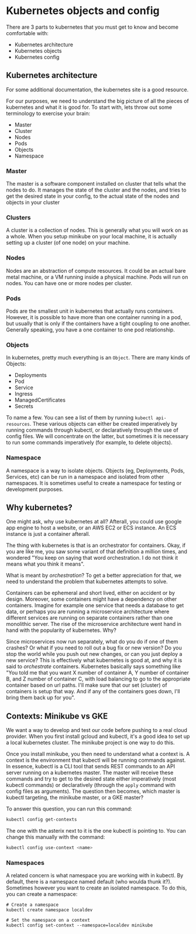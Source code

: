 # Kubernetes objects and config

There are 3 parts to kubernetes that you must get to know and become comfortable with:

- Kubernetes architecture
- Kubernetes objects
- Kubernetes config

## Kubernetes architecture

For some additional documentation, the kubernetes site is a good resource.

For our purposes, we need to understand the big picture of all the pieces of kubernetes and what it
is good for.  To start with, lets throw out some terminology to exercise your brain:

- Master
- Cluster
- Nodes
- Pods
- Objects
- Namespace

### Master

The master is a software component installed on cluster that tells what the nodes to do.  It manages
the state of the cluster and the nodes, and tries to get the desired state in your config, to the
actual state of the nodes and objects in your cluster

### Clusters

A cluster is a collection of nodes.  This is generally what you will work on as a whole.  When you
setup minikube on your local machine, it is actually setting up a cluster (of one node) on your
machine.

### Nodes

Nodes are an abstraction of compute resources.  It could be an actual bare metal machine, or a VM
running inside a physical machine.  Pods will run on nodes.  You can have one or more nodes per
cluster.

### Pods

Pods are the smallest unit in kubernetes that actually runs containers.  However, it is possible to
have more than one container running in a pod, but usually that is only if the containers have a
tight coupling to one another.  Generally speaking, you have a one container to one pod
relationship.

### Objects

In kubernetes, pretty much everything is an `Object`.  There are many kinds of Objects:

- Deployments
- Pod
- Service
- Ingress
- ManagedCertificates
- Secrets

To name a few.  You can see a list of them by running `kubectl api-resources`.  These various
objects can either be created imperatively by running commands through kubectl, or declaratively
through the use of config files.  We will concentrate on the latter, but sometimes it is necessary
to run some commands imperatively (for example, to delete objects).

### Namespace

A namespace is a way to isolate objects.  Objects (eg, Deployments, Pods, Services, etc) can be run
in a namespace and isolated from other namespaces.  It is sometimes useful to create a namespace for
testing or development purposes.

## Why kubernetes?

One might ask, why use kubernetes at all?  Afterall, you could use google app engine to host a
website, or an AWS EC2 or ECS instance.  An ECS instance is just a container afterall.

The thing with kubernetes is that is an orchestrator for containers.  Okay, if you are like me, you
saw some variant of that definition a million times, and wondered "You keep on saying that word
orchestration.  I do not think it means what you think it means".

What is meant by _orchestration_?  To get a better appreciation for that, we need to understand the
problem that kubernetes attempts to solve.

Containers can be ephemeral and short lived, either on accident or by design.  Moreover, some
containers might have a dependency on other containers.  Imagine for example one service that needs
a database to get data, or perhaps you are running a microservice architecture where different
services are running on separate containers rather than one monolithic server.  The rise of the
microservice architecture went hand in hand with the popularity of kubernetes.  Why?

Since microservices now run separately, what do you do if one of them crashes?  Or what if you need
to roll out a bug fix or new version?  Do you stop the world while you push out new changes, or can
you just deploy a new service?  This is effectively what kubernetes is good at, and why it is said
to _orchestrate_ containers.  Kubernetes basically says something like "You told me that you want X
number of container A, Y number of container B, and Z number of container C, with load balancing to
go to the appropriate container based on url paths.  I'll make sure that our set (cluster) of
containers is setup that way.  And if any of the containers goes down, I'll bring them back up for
you".

## Contexts: Minikube vs GKE

We want a way to develop and test our code before pushing to a real cloud provider.  When you first
install gcloud and kubectl, it's a good idea to set up a local kubernetes cluster.  The minikube
project is one way to do this.

Once you install minikube, you then need to understand what a context is.  A context is the
environment that kubectl will be running commands against.  In essence, kubectl is a CLI tool that
sends REST commands to an API server running on a kubernetes master.  The master will receive these
commands and try to get to the desired state either imperatively (most kubectl commands) or
declaratively (through the `apply` command with config files as arguments).  The question then
becomes, which master is kubectl targeting, the minikube master, or a GKE master?

To answer this question, you can run this command:

```bash
kubectl config get-contexts
```

The one with the asterix next to it is the one kubectl is pointing to.  You can change this manually
with the command:

```bash
kubectl config use-context <name>
```

### Namespaces

A related concern is what namespace you are working with in kubectl.  By default, there is a
namespace named default (who woulda thunk it?).  Sometimes however you want to create an isolated
namespace.  To do this, you can create a namespace:

```
# Create a namespace
kubectl create namespace localdev

# Set the namespace on a context
kubectl config set-context --namespace=localdev minikube
```
